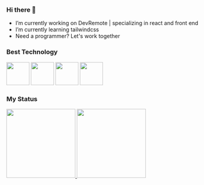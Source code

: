 ### Hi there 👋



- I’m currently working on DevRemote | specializing in react and front end
- I’m currently learning tailwindcss
- Need a programmer?
Let's work together

### Best Technology
<div>
            <img src="https://cdn.jsdelivr.net/gh/devicons/devicon/icons/javascript/javascript-plain.svg" width="60" />
          <img src="https://cdn.jsdelivr.net/gh/devicons/devicon/icons/react/react-original-wordmark.svg" width="60" />
            <img src="https://cdn.jsdelivr.net/gh/devicons/devicon/icons/typescript/typescript-plain.svg" width="60"  />
            <img src="https://cdn.jsdelivr.net/gh/devicons/devicon/icons/tailwindcss/tailwindcss-original-wordmark.svg" width="60" />
</div>

### My Status
<div>
  <a href="https://github.com/nesantana">
    <img height="180em" src="https://github-readme-stats.vercel.app/api/top-langs/?username=nesantana&layout=compact&langs_count=7&theme=dark"/>
    <img height="180em" src="https://github-readme-stats.vercel.app/api?username=nesantana&show_icons=true&theme=dark&include_all_commits=true&count_private=true"/>
  </a>
</div>
